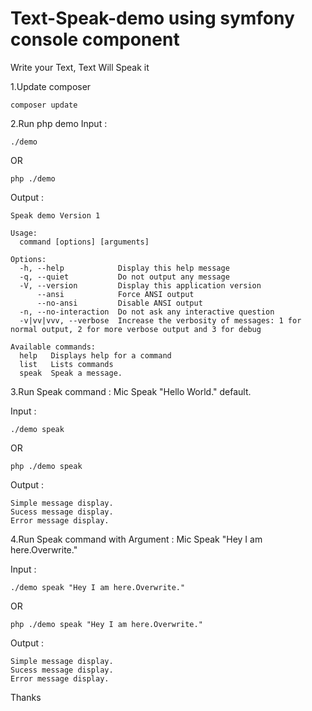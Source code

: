 # Text-Speak-demo using symfony console component 
Write your Text, Text Will Speak it 

1.Update composer

```
composer update
```

2.Run php demo 
Input : 
```
./demo 
```
OR 
```
php ./demo
```
Output : 
```
Speak demo Version 1

Usage:
  command [options] [arguments]

Options:
  -h, --help            Display this help message
  -q, --quiet           Do not output any message
  -V, --version         Display this application version
      --ansi            Force ANSI output
      --no-ansi         Disable ANSI output
  -n, --no-interaction  Do not ask any interactive question
  -v|vv|vvv, --verbose  Increase the verbosity of messages: 1 for normal output, 2 for more verbose output and 3 for debug

Available commands:
  help   Displays help for a command
  list   Lists commands
  speak  Speak a message.

```

3.Run Speak command : Mic Speak "Hello World." default.

Input : 
```
./demo speak
```
OR 
```
php ./demo speak

```
Output : 
```
Simple message display.
Sucess message display.
Error message display.
```

4.Run Speak command with Argument : Mic Speak "Hey I am here.Overwrite."

Input : 
```
./demo speak "Hey I am here.Overwrite."
```
OR 
```
php ./demo speak "Hey I am here.Overwrite."
```

Output : 
```
Simple message display.
Sucess message display.
Error message display.
```


Thanks

